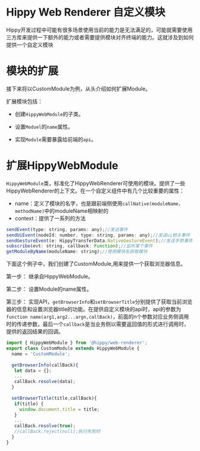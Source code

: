 # Hippy Web Renderer 自定义模块

Hippy开发过程中可能有很多场景使用当前的能力是无法满足的，可能就需要使用三方库来提供一下额外的能力或者需要提供模块对齐终端的能力。这就涉及到如何提供一个自定义模块

# 模块的扩展

接下来将以CustomModule为例，从头介绍如何扩展Module。

扩展模块包括：

* 创建`HippyWebModule`的子类。

* 设置`Moduel`的`name`属性。

* 实现`Module`需要暴露给前端的`api`。

# 扩展HippyWebModule

`HippyWebModule`类，标准化了HippyWebRenderer可使用的模块。提供了一些HippyWebRenderer的上下文。在一个自定义组件中有几个比较重要的属性：

* name：定义了模块的名字，也是跟前端侧使用`callNative(moduleName，methodName)`中的moduleName相映射的
* context：提供了一系列的方法

```javascript
sendEvent(type: string, params: any);//发送事件
sendUiEvent(nodeId: number, type: string, params: any);//发送ui相关事件
sendGestureEvent(e: HippyTransferData.NativeGestureEvent);//发送手势事件
subscribe(evt: string, callback: Function);//监听某个事件
getModuleByName(moduleName: string);//使用模块名获取模块
```

下面这个例子中，我们创建了CustomModule,用来提供一个获取浏览器信息。

第一步：
继承自HippyWebModule。

第二步：
设置Module的name属性。

第三步：
实现API，`getBrowserInfo`和`setBrowserTitle`分别提供了获取当前浏览器的信息和设置浏览器title的功能。在提供自定义模块的api时，api的参数为`function name(arg1,arg2...argn,callBack)`，前面的n个参数对应业务侧调用时的传递参数，最后一个`callback`是当业务侧以需要返回值的形式进行调用时，提供的返回结果的回调。

```javascript
import { HippyWebModule } from '@hippy/web-renderer';
export class CustomModule extends HippyWebModule {
  name = 'CustomModule';
  
  getBrowserInfo(callBack){
   let data = {};
   ...
   callBack.resolve(data);
  }
  
  setBrowserTitle(title,callBack){
   if(title) {
     window.document.title = title;
   }
   ...
   callBack.resolve(true);
   //callBack.reject(null);执行失败时
  }
}
```
